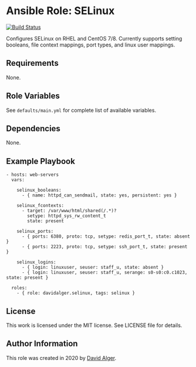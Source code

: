 # Ansible Role: SELinux

[![Build Status](https://travis-ci.com/davidalger/ansible-role-selinux.svg?branch=master)](https://travis-ci.com/davidalger/ansible-role-selinux)

Configures SELinux on RHEL and CentOS 7/8. Currently supports setting booleans, file context mappings, port types, and linux user mappings.

## Requirements

None.

## Role Variables

See `defaults/main.yml` for complete list of available variables.

## Dependencies

None.

## Example Playbook

    - hosts: web-servers
      vars:

        selinux_booleans:
          - { name: httpd_can_sendmail, state: yes, persistent: yes }

        selinux_fcontexts:
          - target: /var/www/html/shared(/.*)?
            setype: httpd_sys_rw_content_t
            state: present

        selinux_ports:
          - { ports: 6380, proto: tcp, setype: redis_port_t, state: absent }
          - { ports: 2223, proto: tcp, setype: ssh_port_t, state: present }

        selinux_logins:
          - { login: linuxuser, seuser: staff_u, state: absent }
          - { login: linuxuser, seuser: staff_u, serange: s0-s0:c0.c1023, state: present }

      roles:
        - { role: davidalger.selinux, tags: selinux }

## License

This work is licensed under the MIT license. See LICENSE file for details.

## Author Information

This role was created in 2020 by [David Alger](https://davidalger.com/).
